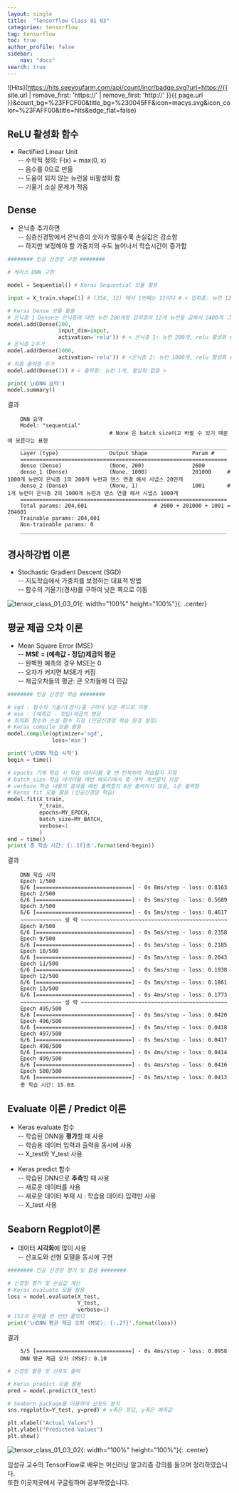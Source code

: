 ```yaml
---
layout: single
title:  "Tensorflow Class 01 03"
categories: tensorflow
tag: tensorflow
toc: true
author_profile: false
sidebar:
    nav: "docs"
search: true
---
```


![Hits](https://hits.seeyoufarm.com/api/count/incr/badge.svg?url=https://{{ site.url | remove_first: 'https://' | remove_first: 'http://' }}{{ page.url }}&count_bg=%23FFCF00&title_bg=%230045FF&icon=macys.svg&icon_color=%23FAFF00&title=hits&edge_flat=false)

## ReLU 활성화 함수
- Rectified Linear Unit  
-- 수학적 정의: F(x) = max(0, x)  
-- 음수를 0으로 만듦  
-- 도움이 되지 않는 뉴런을 비활성화 함  
-- 기울기 소실 문제가 적음  

## Dense  
- 은닉층 추가하면  
-- 심층신경망에서 은닉층의 숫자가 많을수록 손실값은 감소함  
-- 하지만 보정해야 할 가중치의 수도 늘어나서 학습시간이 증가함  

```python
######## 인공 신경망 구현 ########

# 케라스 DNN 구현

model = Sequential() # Keras Sequential 모듈 활용

input = X_train.shape[1] # (354, 12) 에서 1번째는 12이다 # < 입력층: 뉴런 12개 >

# Keras Dense 모듈 활용
# 은닉층 1 Dense는 은닉층에 대한 뉴런 200개랑 입력층의 12개 뉴런을 곱해서 2400개 그리고 은닉층 뉴런 200개 더해서 시냅스 총 2600개
model.add(Dense(200,
                input_dim=input,
                activation='relu')) # < 은닉층 1: 뉴런 200개, relu 활성화 >
# 은닉층 2추가
model.add(Dense(1000,
                activation='relu')) # <은닉층 2: 뉴런 1000개, relu 활성화 >
# 최종 출력층 추가
model.add(Dense(1)) # < 출력층: 뉴런 1개, 활성화 없음 >

print('\nDNN 요약')
model.summary()
```  

>  
결과  
```
    DNN 요약
    Model: "sequential"
                                # None 은 batch size이고 바뀔 수 있기 때문에 모른다는 표현
    _________________________________________________________________
    Layer (type)                Output Shape              Param #   
    =================================================================
    dense (Dense)               (None, 200)               2600      
    dense_1 (Dense)             (None, 1000)              201000     # 1000개 뉴런이 은닉층 1의 200개 뉴런과 덴스 연결 해서 시냅스 20만개
    dense_2 (Dense)             (None, 1)                 1001       # 1개 뉴런이 은닉층 2의 1000개 뉴런과 덴스 연결 해서 시냅스 1000개
    =================================================================
    Total params: 204,601                     # 2600 + 201000 + 1001 = 204601
    Trainable params: 204,601
    Non-trainable params: 0
    _________________________________________________________________
```  

## 경사하강법 이론  
- Stochastic Gradient Descent (SGD)  
-- 지도학습에서 가중치를 보정하는 대표적 방법  
-- 함수의 기울기(경사)를 구하여 낮은 쪽으로 이동  

![tensor_class_01_03_01](/images/2022-01-07-tensorflow_class_01_03/tensor_class_01_03_01.png){: width="100%" height="100%"}{: .center}

## 평균 제곱 오차 이론  
- Mean Square Error (MSE)  
-- **MSE = (예측값 - 정답)제곱의 평균**  
-- 완벽한 예측의 경우 MSE는 0  
-- 오차가 커지면 MSE가 커짐  
-- 제곱오차들의 평균: 큰 오차들에 더 민감  

```python
######## 인공 신경망 학습 ########

# sgd : 함수의 기울기(경사)를 구하여 낮은 쪽으로 이동
# mse : (예측값 - 정답)제곱의 평균
# 최적화 함수와 손실 함수 지정 (인공신경망 학습 환경 설정)
# Keras compile 모듈 활용
model.compile(optimizer='sgd',
              loss='mse')

print('\nDNN 학습 시작')
begin = time()

# epochs 기계 학습 시 학습 데이터를 몇 번 반복하여 학습할지 지정
# batch_size 학습 데이터를 매번 메모리에서 몇 개씩 계산할지 지정
# verbose 학습 내용의 결과를 매번 출력할지 0은 출력하지 않음, 1은 출력함
# Keras fit 모듈 활용 (인공신경망 학습)
model.fit(X_train,
          Y_train,
          epochs=MY_EPOCH,
          batch_size=MY_BATCH,
          verbose=1
          )
end = time()
print('총 학습 시간: {:.1f}초'.format(end-begin))
```  

>  
결과  
```
    DNN 학습 시작
    Epoch 1/500
    6/6 [==============================] - 0s 8ms/step - loss: 0.8163
    Epoch 2/500
    6/6 [==============================] - 0s 5ms/step - loss: 0.5689
    Epoch 3/500
    6/6 [==============================] - 0s 5ms/step - loss: 0.4617
    ~~~~~~~~~~~~~ 생 략 ~~~~~~~~~~~~~~~~~~~~~~~~~~~~~~~~~~~~~~~~~~~~~~
    Epoch 8/500
    6/6 [==============================] - 0s 5ms/step - loss: 0.2358
    Epoch 9/500
    6/6 [==============================] - 0s 5ms/step - loss: 0.2185
    Epoch 10/500
    6/6 [==============================] - 0s 5ms/step - loss: 0.2043
    Epoch 11/500
    6/6 [==============================] - 0s 5ms/step - loss: 0.1938
    Epoch 12/500
    6/6 [==============================] - 0s 5ms/step - loss: 0.1861
    Epoch 13/500
    6/6 [==============================] - 0s 4ms/step - loss: 0.1773
    ~~~~~~~~~~~~~ 생 략 ~~~~~~~~~~~~~~~~~~~~~~~~~~~~~~~~~~~~~~~~~~~~~~
    Epoch 495/500
    6/6 [==============================] - 0s 5ms/step - loss: 0.0420
    Epoch 496/500
    6/6 [==============================] - 0s 5ms/step - loss: 0.0418
    Epoch 497/500
    6/6 [==============================] - 0s 5ms/step - loss: 0.0417
    Epoch 498/500
    6/6 [==============================] - 0s 4ms/step - loss: 0.0414
    Epoch 499/500
    6/6 [==============================] - 0s 4ms/step - loss: 0.0416
    Epoch 500/500
    6/6 [==============================] - 0s 5ms/step - loss: 0.0413
    총 학습 시간: 15.0초
```  

## Evaluate 이론 / Predict 이론  
- Keras evaluate 함수  
-- 학습된 DNN을 **평가**할 때 사용  
-- 학습용 데이터 입력과 출력을 동시에 사용  
-- X_test와 Y_test 사용  

- Keras predict 함수  
-- 학습된 DNN으로 **추측**할 때 사용  
-- 새로운 데이터를 사용  
-- 새로운 데이터 부재 시 : 학습용 데이터 입력만 사용  
-- X_test 사용  

## Seaborn Regplot이론  
- 데이터 **시각화**에 많이 사용  
-- 산포도와 선형 모델을 동시에 구현  

```python
######## 인공 신경망 평가 및 활용 ########

# 신경망 평가 및 손실값 계산
# Keras evaluate 모듈 활용
loss = model.evaluate(X_test,
                      Y_test,
                      verbose=1)
# 152개 문제를 한 번만 풀었다
print('\nDNN 평균 제곱 오차 (MSE): {:.2f}'.format(loss))
```  

>  
결과  
```
    5/5 [==============================] - 0s 4ms/step - loss: 0.0958
    DNN 평균 제곱 오차 (MSE): 0.10
```

```python
# 신경망 활용 및 산포도 출력

# Keras predict 모듈 활용
pred = model.predict(X_test)

# Seaborn package를 이용하여 산포도 분석
sns.regplot(x=Y_test, y=pred) # x축은 정답, y축은 예측값

plt.xlabel("Actual Values")
plt.ylabel("Predicted Values")
plt.show()
```   

![tensor_class_01_03_02](/images/2022-01-07-tensorflow_class_01_03/tensor_class_01_03_02.png){: width="100%" height="100%"}{: .center}


임성규 교수의 TensorFlow로 배우는 머신러닝 알고리즘 강의를 들으며 정리하였습니다.  
또한 이곳저곳에서 구글링하며 공부하였습니다.  
